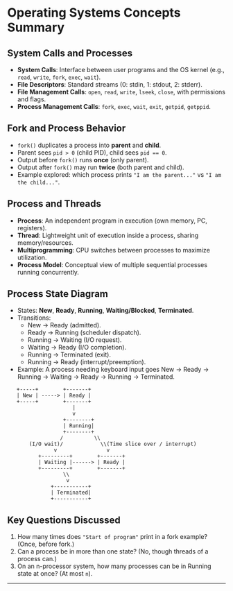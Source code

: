 # Operating Systems Concepts Summary

## System Calls and Processes

-   **System Calls**: Interface between user programs and the OS kernel
    (e.g., `read`, `write`, `fork`, `exec`, `wait`).
-   **File Descriptors**: Standard streams (0: stdin, 1: stdout, 2:
    stderr).
-   **File Management Calls**: `open`, `read`, `write`, `lseek`,
    `close`, with permissions and flags.
-   **Process Management Calls**: `fork`, `exec`, `wait`, `exit`,
    `getpid`, `getppid`.

## Fork and Process Behavior

-   `fork()` duplicates a process into **parent** and **child**.
-   Parent sees `pid > 0` (child PID), child sees `pid == 0`.
-   Output before `fork()` runs **once** (only parent).
-   Output after `fork()` may run **twice** (both parent and child).
-   Example explored: which process prints `"I am the parent..."` vs
    `"I am the child..."`.

## Process and Threads

-   **Process**: An independent program in execution (own memory, PC,
    registers).
-   **Thread**: Lightweight unit of execution inside a process, sharing
    memory/resources.
-   **Multiprogramming**: CPU switches between processes to maximize
    utilization.
-   **Process Model**: Conceptual view of multiple sequential processes
    running concurrently.

## Process State Diagram

-   States: **New**, **Ready**, **Running**, **Waiting/Blocked**,
    **Terminated**.
-   Transitions:
    -   New → Ready (admitted).
    -   Ready → Running (scheduler dispatch).
    -   Running → Waiting (I/O request).
    -   Waiting → Ready (I/O completion).
    -   Running → Terminated (exit).
    -   Running → Ready (interrupt/preemption).
-   Example: A process needing keyboard input goes New → Ready → Running
    → Waiting → Ready → Running → Terminated.


```text
   +-----+        +-------+
   | New | -----> | Ready |
   +-----+        +-------+
                     |
                     v
                  +--------+
                  | Running|
                  +--------+
                 /          \\
       (I/O wait)/            \\(Time slice over / interrupt)
               v                v
          +---------+        +-------+
          | Waiting |------> | Ready |
          +---------+        +-------+
                  \\
                   v
              +-----------+
              | Terminated|
              +-----------+
```




## Key Questions Discussed

1.  How many times does `"Start of program"` print in a fork example?
    (Once, before fork.)
2.  Can a process be in more than one state? (No, though threads of a
    process can.)
3.  On an n-processor system, how many processes can be in Running state
    at once? (At most `n`).

------------------------------------------------------------------------
